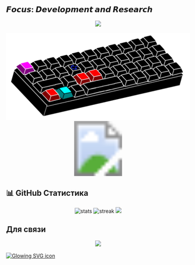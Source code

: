 ## 𝙁𝙤𝙘𝙪𝙨: 𝘿𝙚𝙫𝙚𝙡𝙤𝙥𝙢𝙚𝙣𝙩 𝙖𝙣𝙙 𝙍𝙚𝙨𝙚𝙖𝙧𝙘𝙝

<p align="center">
  <img src="https://skillicons.dev/icons?i=cpp,js,html,css,linux,bash" />
</p>
<img src="assets/cpp1.svg" alt="Изображение профиля с эффектом наведения" />

<svg xmlns="http://www.w3.org/2000/svg" width="100%" height="100%">
  <style>
    .normal-image {
      display: block;
    }
    .hover-image {
      display: none;
    }
    svg:hover .normal-image {
      display: none;
    }
    svg:hover .hover-image {
      display: block;
    }
  </style>
  <image class="normal-image" xlink:href="https://github.com/nlklt/nlklt/blob/main/assets/cpp1.svg" width="100%" height="100%"/>
  <image class="hover-image" xlink:href="https://github.com/nlklt/nlklt/blob/main/assets/cpp2.svg" width="100%" height="100%"/>
</svg>

## 📊 GitHub Статистика

<p align="center">
  <img src="https://github-readme-stats.vercel.app/api?username=xhm&show_icons=true&theme=github_dark" alt="stats" />
  <img src="https://github-readme-streak-stats.herokuapp.com/?user=xhm&theme=dark" alt="streak" />
  <img src="https://github-readme-stats.vercel.app/api/top-langs/?username=xhm&layout=compact&theme=radical" />

</p>

## Для связи

<p align="center">
  <a href="mailto:your.email@example.com"><img src="https://img.shields.io/badge/Email-D14836?style=for-the-badge&logo=gmail&logoColor=white" /></a>
</p>

<a href="#">
  <img src="https://raw.githubusercontent.com/nlklt/nlklt/main/assets/icon-normal.svg"
       onmouseover="this.src='https:/raw.githubusercontent.com/nlklt/nlklt/main/assets/cpp1.svg'"
       onmouseout="this.src='raw.githubusercontent.com/nlklt/nlklt/main/assets/cpp1.svg'"
       width="100" alt="Glowing SVG icon"/>
</a>
